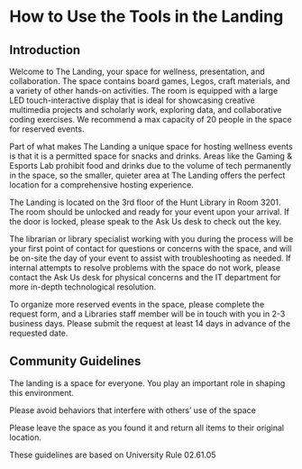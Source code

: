 # How to Use the Tools in the Landing

## Introduction
Welcome to The Landing, your space for wellness, presentation, and collaboration. The space contains board games, Legos, craft materials, and a variety of other hands-on activities. The room is equipped with a large LED touch-interactive display that is ideal for showcasing creative multimedia projects and scholarly work, exploring data, and collaborative coding exercises. We recommend a max capacity of 20 people in the space for reserved events. 

Part of what makes The Landing a unique space for hosting wellness events is that it is a permitted space for snacks and drinks. Areas like the Gaming & Esports Lab prohibit food and drinks due to the volume of tech permanently in the space, so the smaller, quieter area at The Landing offers the perfect location for a comprehensive hosting experience.

The Landing is located on the 3rd floor of the Hunt Library in Room 3201. The room should be unlocked and ready for your event upon your arrival. If the door is locked, please speak to the Ask Us desk to check out the key. 

The librarian or library specialist working with you during the process will be your first point of contact for questions or concerns with the space, and will be on-site the day of your event to assist with troubleshooting as needed. If internal attempts to resolve problems with the space do not work, please contact the Ask Us desk for physical concerns and the IT department for more in-depth technological resolution. 

To organize more reserved events in the space, please complete the request form, and a Libraries staff member will be in touch with you in 2-3 business days. Please submit the request at least 14 days in advance of the requested date.

## Community Guidelines 
The landing is a space for everyone. You play an important role in shaping this environment.

Please avoid behaviors that interfere with others’ use of the space

Please leave the space as you found it and return all items to their original location.

These guidelines are based on University Rule 02.61.05